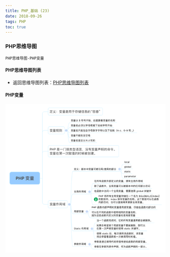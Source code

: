```yaml
---
title: PHP_基础 (23)
date: 2018-09-26
tags: PHP 
toc: true
---
```


### PHP思维导图
    PHP思维导图-PHP变量

<!-- more -->

#### PHP思维导图列表
- 返回思维导图列表：[PHP思维导图列表](/2018/201809/base_PHP18/)

#### PHP变量
![PHP变量](/img/20180926_1.png)


